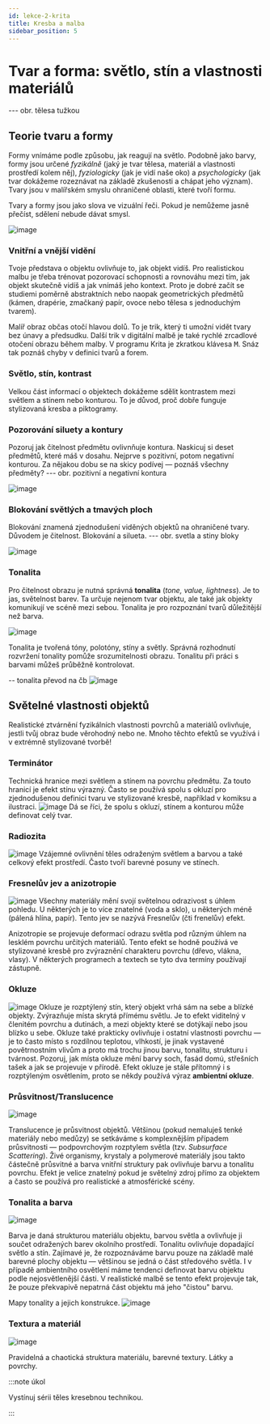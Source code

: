 ```yaml
---
id: lekce-2-krita
title: Kresba a malba
sidebar_position: 5
---
```


# Tvar a forma: světlo, stín a vlastnosti materiálů

--- obr. tělesa tužkou
## Teorie tvaru a formy
Formy vnímáme podle způsobu, jak reagují na světlo. Podobně jako barvy, formy jsou určené *fyzikálně* (jaký je tvar tělesa, materiál a vlastnosti prostředí kolem něj), *fyziologicky* (jak je vidí naše oko) a *psychologicky* (jak tvar dokážeme rozeznávat na základě zkušenosti a chápat jeho význam). Tvary  jsou v malířském smyslu ohraničené oblasti, které tvoří formu.

Tvary a formy jsou jako slova ve vizuální řeči. Pokud je nemůžeme jasně přečíst, sdělení nebude dávat smysl.

![image](../img/aka-moc.svg)

### Vnitřní a vnější vidění
Tvoje představa o objektu ovlivňuje to, jak objekt vidíš. Pro realistickou malbu je třeba trénovat pozorovací schopnosti a rovnováhu mezi tím, jak objekt skutečně vidíš a jak vnímáš jeho kontext. Proto je dobré začít se studiemi poměrně abstraktních nebo naopak geometrických předmětů (kámen, drapérie, zmačkaný papír, ovoce nebo tělesa s jednoduchým tvarem).  

Malíř obraz občas otočí hlavou dolů. To je trik, který ti umožní vidět tvary bez únavy a předsudku. Další trik v digitální malbě je také rychlé zrcadlové otočení obrazu během malby. V programu Krita je zkratkou klávesa <kbd>M</kbd>. Snáz tak poznáš chyby v definici tvarů a forem.  
### Světlo, stín, kontrast
Velkou část informací o objektech dokážeme sdělit kontrastem mezi světlem a stínem nebo konturou. To je důvod, proč dobře funguje stylizovaná kresba a piktogramy.
### Pozorování siluety a kontury
Pozoruj jak čitelnost předmětu ovlivnňuje kontura. Naskicuj si deset předmětů, které máš v dosahu. Nejprve s pozitivní, potom negativní konturou. Za nějakou dobu se na skicy podívej — poznáš všechny předměty?
--- obr. pozitivní a negativní kontura

![image](../img/aka-moc.svg)

### Blokování světlých a tmavých ploch
Blokování znamená zjednodušení viděných objektů na ohraničené tvary. Důvodem je čitelnost. Blokování a silueta.
--- obr. svetla a stiny bloky

![image](../img/aka-moc.svg)
### Tonalita

Pro čitelnost obrazu je nutná správná **tonalita** (*tone, value, lightness*). Je to jas, světelnost barev. Ta určuje nejenom tvar objektu, ale také jak objekty komunikují ve scéně mezi sebou. Tonalita je pro rozpoznání tvarů důležitější než barva.

![image](../img/aka-moc.svg)

Tonalita je tvořená tóny, polotóny, stíny a světly. Správná rozhodnutí rozvržení tonality pomůže srozumitelnosti obrazu. Tonalitu při práci s barvami můžeš průběžně kontrolovat.

-- tonalita převod na čb
![image](../img/aka-moc.svg)

## Světelné vlastnosti objektů
Realistické ztvárnění fyzikálních vlastnosti povrchů a materiálů ovlivňuje, jestli tvůj obraz bude věrohodný nebo ne. Mnoho těchto efektů se využívá i v extrémně stylizované tvorbě!    
### Terminátor
Technická hranice mezi světlem a stínem na povrchu předmětu. Za touto hranicí je efekt stínu výrazný. Často se používá spolu s okluzí pro zjednodušenou definici tvaru ve stylizované kresbě, například v komiksu a ilustraci.
![image](../img/terminator.svg)
Dá se říci, že spolu s okluzí, stínem a konturou může definovat celý tvar.

### Radiozita
![image](../img/aka-moc1.svg)
Vzájemné ovlivnění těles odraženým světlem a barvou a také celkový efekt prostředí. Často tvoří barevné posuny ve stínech.

### Fresnelův jev a anizotropie
![image](../img/aka-moc1.svg)
Všechny materiály mění svojí světelnou odrazivost s úhlem pohledu. U některých je to více znatelné (voda a sklo), u některých méně (pálená hlína, papír). Tento jev se nazývá Fresnelův (čti frenelův) efekt.

Anizotropie se projevuje deformací odrazu světla pod různým úhlem na lesklém povrchu určitých materiálů. Tento efekt se hodně používá ve stylizované kresbě pro zvýraznění charakteru povrchu (dřevo, vlákna, vlasy). V některých programech a textech se tyto dva termíny používají zástupně.
### Okluze
![image](../img/aka-moc1.svg)
Okluze je rozptýlený stín, který objekt vrhá sám na sebe a blízké objekty. Zvýrazňuje místa skrytá přímému světlu. Je to efekt viditelný v členitém povrchu a dutinách, a mezi objekty které se dotýkají nebo jsou blízko u sebe. Okluze také prakticky ovlivňuje i ostatní vlastnosti povrchu — je to často místo s rozdílnou teplotou, vlhkostí, je jinak vystavené povětrnostním vlivům a proto má trochu jinou barvu, tonalitu, strukturu i tvárnost. Pozoruj, jak místa okluze mění barvy soch, fasád domú, střešních tašek a jak se projevuje v přírodě. Efekt okluze je stále přítomný i s rozptýleným osvětlením, proto se někdy používá výraz **ambientní okluze**.
### Průsvitnost/Translucence
![image](../img/aka-moc1.svg)

Translucence  je průsvitnost objektů. Většinou (pokud nemaluješ tenké materiály nebo medůzy) se setkáváme s komplexnějším případem průsvitnosti — podpovrchovým rozptylem světla (tzv. *Subsurface Scattering*). Živé organismy, krystaly a polymerové materiály jsou takto částečně průsvitné a barva vnitřní struktury pak ovlivňuje barvu a tonalitu povrchu. Efekt je velice znatelný pokud je světelný zdroj přímo za objektem a často se používá pro realistické a atmosférické scény.    
### Tonalita a barva
![image](../img/aka-moc1.svg)

Barva je daná strukturou materiálu objektu, barvou světla a ovlivňuje ji součet odražených barev okolního prostředí. Tonalitu ovlivňuje dopadající světlo a stín. Zajímavé je, že rozpoznáváme barvu pouze na základě malé barevné plochy objektu — většinou se jedná o část středového světla. I v případě ambientního osvětlení máme tendenci definovat barvu objektu podle nejosvětlenější části. V realistické  malbě se tento efekt projevuje tak, že pouze překvapivě nepatrná část objektu má jeho "čistou" barvu.

Mapy tonality a jejich konstrukce.
![image](../img/aka-moc.svg)
### Textura a materiál
![image](../img/aka-moc1.svg)

Pravidelná a chaotická struktura materiálu, barevné textury. Látky a povrchy.



:::note úkol

Vystínuj sérii těles kresebnou technikou.

:::
